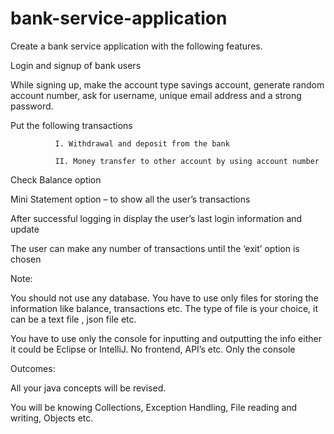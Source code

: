 # bank-service-application

Create a bank service application with the following features. 

Login and signup of bank users 

While signing up, make the account type savings account, generate random account number, ask for username, unique email address and a strong password. 

Put the following transactions 

              I. Withdrawal and deposit from the bank 

              II. Money transfer to other account by using account number 

   Check Balance option 

   Mini Statement option – to show all the user’s transactions 

   After successful logging in display the user’s last login information and update 

   The user can make any number of transactions until the ‘exit’ option is chosen 

 

Note: 

You should not use any database. You have to use only files for storing the information like balance, transactions etc. The type of file is your choice, it can be a text file , json file etc. 

You have to use only the console for inputting and outputting the info either it could be Eclipse or IntelliJ. No frontend, API’s etc. Only the console 

Outcomes:  

All your java concepts will be revised. 

You will be knowing Collections, Exception Handling, File reading and writing, Objects etc. 
